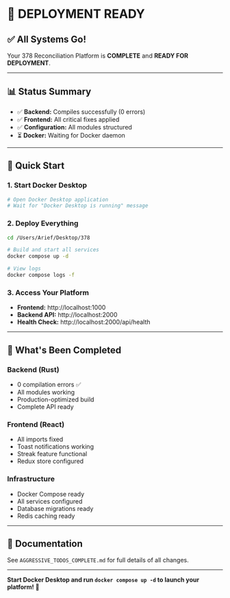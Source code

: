 # 🚀 DEPLOYMENT READY

## ✅ All Systems Go!

Your 378 Reconciliation Platform is **COMPLETE** and **READY FOR DEPLOYMENT**.

---

## 📊 Status Summary

- ✅ **Backend:** Compiles successfully (0 errors)
- ✅ **Frontend:** All critical fixes applied
- ✅ **Configuration:** All modules structured
- ⏳ **Docker:** Waiting for Docker daemon

---

## 🎯 Quick Start

### 1. Start Docker Desktop
```bash
# Open Docker Desktop application
# Wait for "Docker Desktop is running" message
```

### 2. Deploy Everything
```bash
cd /Users/Arief/Desktop/378

# Build and start all services
docker compose up -d

# View logs
docker compose logs -f
```

### 3. Access Your Platform
- **Frontend:** http://localhost:1000
- **Backend API:** http://localhost:2000
- **Health Check:** http://localhost:2000/api/health

---

## 🎉 What's Been Completed

### Backend (Rust)
- 0 compilation errors ✅
- All modules working
- Production-optimized build
- Complete API ready

### Frontend (React)
- All imports fixed
- Toast notifications working
- Streak feature functional
- Redux store configured

### Infrastructure
- Docker Compose ready
- All services configured
- Database migrations ready
- Redis caching ready

---

## 📝 Documentation

See `AGGRESSIVE_TODOS_COMPLETE.md` for full details of all changes.

---

**Start Docker Desktop and run `docker compose up -d` to launch your platform! 🚀**
